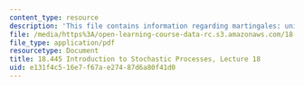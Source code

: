 ```yaml
---
content_type: resource
description: 'This file contains information regarding martingales: uniformly integrable.'
file: /media/https%3A/open-learning-course-data-rc.s3.amazonaws.com/18-445-introduction-to-stochastic-processes-spring-2015/e131f4c516e7f67ae27487d6a80f41d0_MIT18_445S15_lecture18.pdf
file_type: application/pdf
resourcetype: Document
title: 18.445 Introduction to Stochastic Processes, Lecture 18
uid: e131f4c5-16e7-f67a-e274-87d6a80f41d0
---
```

